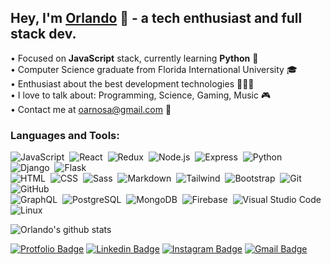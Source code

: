 ## Hey, I'm [Orlando](https://orlandoarnosa.com) 👋 - a tech enthusiast and full stack dev.

• Focused on **JavaScript** stack, currently learning **Python** 🐍
<br/>• Computer Science graduate from Florida International University 🎓
<br/>• Enthusiast about the best development technologies 👩🏻‍💻
<br/>• I love to talk about: Programming, Science, Gaming, Music 🎮
<br/>• Contact me at oarnosa@gmail.com 💌

### Languages and Tools:

![JavaScript](https://img.shields.io/badge/-JavaScript-F2F3F4?style=flat&logo=javascript)&nbsp;
![React](https://img.shields.io/badge/-React-F2F3F4?style=flat&logo=react)&nbsp;
![Redux](https://img.shields.io/badge/-Redux-F2F3F4?style=flat&logo=redux&logoColor=764abc)&nbsp;
![Node.js](https://img.shields.io/badge/-Node.js-F2F3F4?style=flat&logo=node.js)&nbsp;
![Express](https://img.shields.io/badge/-Express-F2F3F4?style=flat&logo=express)&nbsp;
![Python](https://img.shields.io/badge/-Python-F2F3F4?style=flat&logo=python)&nbsp;
![Django](https://img.shields.io/badge/-Django-F2F3F4?style=flat&logo=django&logoColor=092E20)&nbsp;
![Flask](https://img.shields.io/badge/-Flask-F2F3F4?style=flat&logo=flask&logoColor=black)\
![HTML](https://img.shields.io/badge/-HTML-F2F3F4?style=flat&logo=HTML5)&nbsp;
![CSS](https://img.shields.io/badge/-CSS-F2F3F4?style=flat&logo=CSS3&logoColor=1572B6)&nbsp;
![Sass](https://img.shields.io/badge/-Sass-F2F3F4?style=flat&logo=SASS&logoColor=bf4080)&nbsp;
![Markdown](https://img.shields.io/badge/-Markdown-F2F3F4?style=flat&logo=markdown&logoColor=343a40)&nbsp;
![Tailwind](https://img.shields.io/badge/-Tailwind%20CSS-F2F3F4?style=flat&logo=tailwind%20css)&nbsp;
![Bootstrap](https://img.shields.io/badge/-Bootstrap-F2F3F4?style=flat&logo=bootstrap&logoColor=563D7C)&nbsp;
![Git](https://img.shields.io/badge/-Git-F2F3F4?style=flat&logo=git)&nbsp;
![GitHub](https://img.shields.io/badge/-GitHub-F2F3F4?style=flat&logo=github&logoColor=black)\
![GraphQL](https://img.shields.io/badge/-GraphQL-F2F3F4?style=flat&logo=GraphQL&logoColor=bf4080)&nbsp;
![PostgreSQL](https://img.shields.io/badge/-PostgreSQL-F2F3F4?style=flat&logo=postgresql&logoColor=336791)&nbsp;
![MongoDB](https://img.shields.io/badge/-MongoDB-F2F3F4?style=flat&logo=mongodb)&nbsp;
![Firebase](https://img.shields.io/badge/-Firebase-F2F3F4?style=flat&logo=firebase)&nbsp;
![Visual Studio Code](https://img.shields.io/badge/-Visual%20Studio%20Code-F2F3F4?style=flat&logo=visual-studio-code&logoColor=007ACC)
![Linux](https://img.shields.io/badge/-Linux-F2F3F4?style=flat&logo=linux)&nbsp;
<br/>

![Orlando's github stats](https://github-readme-stats.vercel.app/api?username=oarnosa&show_icons=true&hide=issues&count_private=true&include_all_commits=1)
<br/>

[![Protfolio Badge](https://img.shields.io/badge/-orlandoarnosa.com-F2F3F4?style=flat-square&logo=Google%20Chrome&logoColor=white&labelColor=15847D&link=https://orlandoarnosa.com)](https://orlandoarnosa.com)
[![Linkedin Badge](https://img.shields.io/badge/-/in/oarnosa-F2F3F4?style=flat-square&logo=linkedin&logoColor=white&labelColor=blue&link=https://www.linkedin.com/in/oarnosa/)](https://www.linkedin.com/in/oarnosa/)
[![Instagram Badge](https://img.shields.io/badge/-@arno__lando-F2F3F4?style=flat-square&logo=instagram&logoColor=white&labelColor=E1306C&link=https://www.linkedin.com/in/oarnosa/)](https://instagram.com/arno_lando)
[![Gmail Badge](https://img.shields.io/badge/-oarnosa@gmail.com-F2F3F4?style=flat-square&logo=Gmail&logoColor=white&labelColor=red&link=mailto:oarnosa@gmail.com)](mailto:oarnosa@gmail.com)
